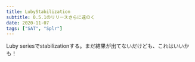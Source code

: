 ```yaml
---
title: LubyStabilization
subtitle: 0.5.1のリリースさらに遠のく
date: 2020-11-07
tags: ["SAT", "Splr"]
---
```


Luby seriesでstabilizationする。まだ結果が出てないだけども、これはいいかも！
